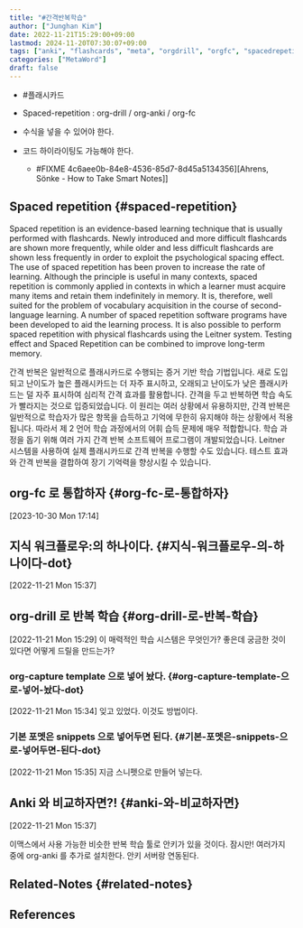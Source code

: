 ```yaml
---
title: "#간격반복학습"
author: ["Junghan Kim"]
date: 2022-11-21T15:29:00+09:00
lastmod: 2024-11-20T07:30:07+09:00
tags: ["anki", "flashcards", "meta", "orgdrill", "orgfc", "spacedrepetition"]
categories: ["MetaWord"]
draft: false
---
```


-   \#플래시카드

-   Spaced-repetition : org-drill / org-anki / org-fc

-   수식을 넣을 수 있어야 한다.
-   코드 하이라이팅도 가능해야 한다.
    -   \#FIXME 4c6aee0b-84e8-4536-85d7-8d45a5134356][Ahrens, Sönke - How to Take Smart Notes]]


## Spaced repetition {#spaced-repetition}

Spaced repetition is an evidence-based learning technique that is usually performed with flashcards. Newly introduced and more difficult flashcards are shown more frequently, while older and less difficult flashcards are shown less frequently in order to exploit the psychological spacing effect. The use of spaced repetition has been proven to increase the rate of learning. Although the principle is useful in many contexts, spaced repetition is commonly applied in contexts in which a learner must acquire many items and retain them indefinitely in memory. It is, therefore, well suited for the problem of vocabulary acquisition in the course of second-language learning. A number of spaced repetition software programs have been developed to aid the learning process. It is also possible to perform spaced repetition with physical flashcards using the Leitner system. Testing effect and Spaced Repetition can be combined to improve long-term memory.

간격 반복은 일반적으로 플래시카드로 수행되는 증거 기반 학습 기법입니다. 새로 도입되고 난이도가 높은 플래시카드는 더 자주 표시하고, 오래되고 난이도가 낮은 플래시카드는 덜 자주 표시하여 심리적 간격 효과를 활용합니다. 간격을 두고 반복하면 학습 속도가 빨라지는 것으로 입증되었습니다. 이 원리는 여러 상황에서 유용하지만, 간격 반복은 일반적으로 학습자가 많은 항목을 습득하고 기억에 무한히 유지해야 하는 상황에서 적용됩니다. 따라서 제 2 언어 학습 과정에서의 어휘 습득 문제에 매우 적합합니다. 학습 과정을 돕기 위해 여러 가지 간격 반복 소프트웨어 프로그램이 개발되었습니다. Leitner 시스템을 사용하여 실제 플래시카드로 간격 반복을 수행할 수도 있습니다. 테스트 효과와 간격 반복을 결합하여 장기 기억력을 향상시킬 수 있습니다.


## org-fc 로 통합하자 {#org-fc-로-통합하자}

<span class="timestamp-wrapper"><span class="timestamp">[2023-10-30 Mon 17:14]</span></span>


## 지식 워크플로우:의 하나이다. {#지식-워크플로우-의-하나이다-dot}

<span class="timestamp-wrapper"><span class="timestamp">[2022-11-21 Mon 15:37]</span></span>


## org-drill 로 반복 학습 {#org-drill-로-반복-학습}

<span class="timestamp-wrapper"><span class="timestamp">[2022-11-21 Mon 15:29]</span></span> 이 매력적인 학습 시스템은 무엇인가? 좋은데 궁금한 것이 있다면 어떻게 드릴을 만드는가?


### org-capture template 으로 넣어 놨다. {#org-capture-template-으로-넣어-놨다-dot}

<span class="timestamp-wrapper"><span class="timestamp">[2022-11-21 Mon 15:34]</span></span> 잊고 있었다. 이것도 방법이다.


### 기본 포멧은 snippets 으로 넣어두면 된다. {#기본-포멧은-snippets-으로-넣어두면-된다-dot}

<span class="timestamp-wrapper"><span class="timestamp">[2022-11-21 Mon 15:35]</span></span> 지금 스니펫으로 만들어 넣는다.


## Anki 와 비교하자면?! {#anki-와-비교하자면}

<span class="timestamp-wrapper"><span class="timestamp">[2022-11-21 Mon 15:37]</span></span>

이맥스에서 사용 가능한 비슷한 반복 학습 툴로 안키가 있을 것이다. 잠시만! 여러가지 중에 org-anki 를 추가로 설치한다. 안키 서버랑 연동된다.


## Related-Notes {#related-notes}

## References

<style>.csl-entry{text-indent: -1.5em; margin-left: 1.5em;}</style><div class="csl-bib-body">
</div>
